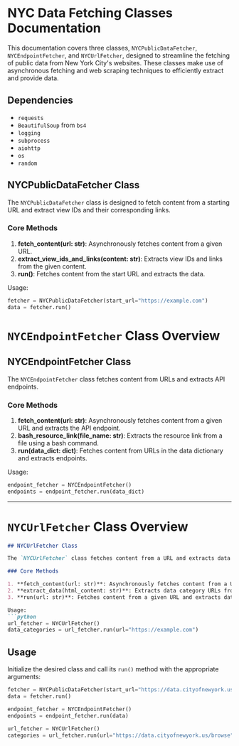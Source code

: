 # NYC Data Fetching Classes Documentation

This documentation covers three classes, `NYCPublicDataFetcher`, `NYCEndpointFetcher`, and `NYCUrlFetcher`, designed to streamline the fetching of public data from New York City's websites. These classes make use of asynchronous fetching and web scraping techniques to efficiently extract and provide data.

## Dependencies

- `requests`
- `BeautifulSoup` from `bs4`
- `logging`
- `subprocess`
- `aiohttp`
- `os`
- `random`

## NYCPublicDataFetcher Class

The `NYCPublicDataFetcher` class is designed to fetch content from a starting URL and extract view IDs and their corresponding links.

### Core Methods

1. **fetch_content(url: str)**: Asynchronously fetches content from a given URL.
2. **extract_view_ids_and_links(content: str)**: Extracts view IDs and links from the given content.
3. **run()**: Fetches content from the start URL and extracts the data.

Usage:
```python
fetcher = NYCPublicDataFetcher(start_url="https://example.com")
data = fetcher.run()


```

# **`NYCEndpointFetcher` Class Overview**

## NYCEndpointFetcher Class

The `NYCEndpointFetcher` class fetches content from URLs and extracts API endpoints.

### Core Methods

1. **fetch_content(url: str)**: Asynchronously fetches content from a given URL and extracts the API endpoint.
2. **bash_resource_link(file_name: str)**: Extracts the resource link from a file using a bash command.
3. **run(data_dict: dict)**: Fetches content from URLs in the data dictionary and extracts endpoints.

Usage:
```python
endpoint_fetcher = NYCEndpointFetcher()
endpoints = endpoint_fetcher.run(data_dict)

```


---

# **`NYCUrlFetcher` Class Overview**
```markdown
## NYCUrlFetcher Class

The `NYCUrlFetcher` class fetches content from a URL and extracts data category URLs using different user agents to avoid blocking.

### Core Methods

1. **fetch_content(url: str)**: Asynchronously fetches content from a URL and saves the content to a file.
2. **extract_data(html_content: str)**: Extracts data category URLs from the HTML content.
3. **run(url: str)**: Fetches content from a given URL and extracts data categories.

Usage:
```python
url_fetcher = NYCUrlFetcher()
data_categories = url_fetcher.run(url="https://example.com")

```


## Usage

Initialize the desired class and call its `run()` method with the appropriate arguments:

```python
fetcher = NYCPublicDataFetcher(start_url="https://data.cityofnewyork.us/browse")
data = fetcher.run()

endpoint_fetcher = NYCEndpointFetcher()
endpoints = endpoint_fetcher.run(data)

url_fetcher = NYCUrlFetcher()
categories = url_fetcher.run(url="https://data.cityofnewyork.us/browse")
